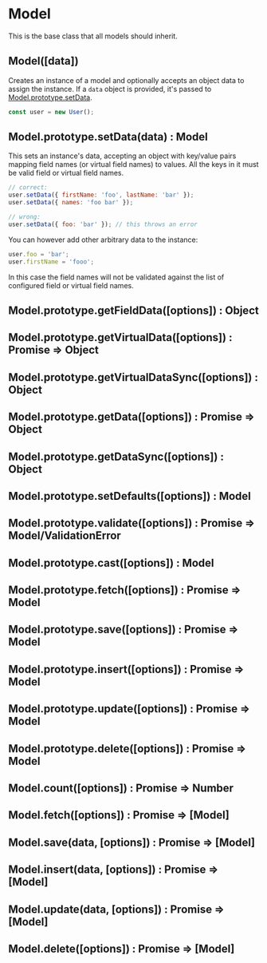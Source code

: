 # Model

This is the base class that all models should inherit.

## Model([data])

Creates an instance of a model and optionally accepts an object data to assign
the instance. If a `data` object is provided, it's passed to
[Model.prototype.setData](#modelprototypesetdatadata-model).

```js
const user = new User();
```

## Model.prototype.setData(data) : Model

This sets an instance's data, accepting an object with key/value pairs mapping
field names (or virtual field names) to values. All the keys in it must be valid
field or virtual field names.

```js
// correct:
user.setData({ firstName: 'foo', lastName: 'bar' });
user.setData({ names: 'foo bar' });

// wrong:
user.setData({ foo: 'bar' }); // this throws an error
```

You can however add other arbitrary data to the instance:

```js
user.foo = 'bar';
user.firstName = 'fooo';
```

In this case the field names will not be validated against the list of
configured field or virtual field names.

## Model.prototype.getFieldData([options]) : Object

## Model.prototype.getVirtualData([options]) : Promise => Object

## Model.prototype.getVirtualDataSync([options]) : Object

## Model.prototype.getData([options]) : Promise => Object

## Model.prototype.getDataSync([options]) : Object

## Model.prototype.setDefaults([options]) : Model

## Model.prototype.validate([options]) : Promise => Model/ValidationError

## Model.prototype.cast([options]) : Model

## Model.prototype.fetch([options]) : Promise => Model

## Model.prototype.save([options]) : Promise => Model

## Model.prototype.insert([options]) : Promise => Model

## Model.prototype.update([options]) : Promise => Model

## Model.prototype.delete([options]) : Promise => Model

## Model.count([options]) : Promise => Number

## Model.fetch([options]) : Promise => [Model]

## Model.save(data, [options]) : Promise => [Model]

## Model.insert(data, [options]) : Promise => [Model]

## Model.update(data, [options]) : Promise => [Model]

## Model.delete([options]) : Promise => [Model]
